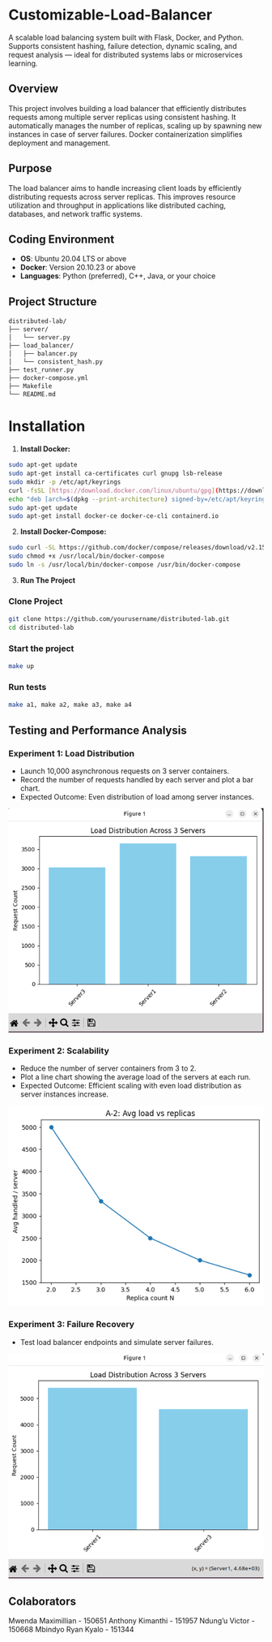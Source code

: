 # Customizable-Load-Balancer
A scalable load balancing system built with Flask, Docker, and Python. Supports consistent hashing, failure detection, dynamic scaling, and request analysis — ideal for distributed systems labs or microservices learning.

## Overview

This project involves building a load balancer that efficiently distributes requests among multiple server replicas using consistent hashing. It automatically manages the number of replicas, scaling up by spawning new instances in case of server failures. Docker containerization simplifies deployment and management.

## Purpose

The load balancer aims to handle increasing client loads by efficiently distributing requests across server replicas. This improves resource utilization and throughput in applications like distributed caching, databases, and network traffic systems.


## Coding Environment

- **OS**: Ubuntu 20.04 LTS or above
- **Docker**: Version 20.10.23 or above
- **Languages**: Python (preferred), C++, Java, or your choice

## Project Structure

```text
distributed-lab/
├── server/
│   └── server.py
├── load_balancer/
│   ├── balancer.py
│   └── consistent_hash.py
├── test_runner.py
├── docker-compose.yml
├── Makefile
└── README.md
```


# Installation

1. **Install Docker:**

```bash
sudo apt-get update
sudo apt-get install ca-certificates curl gnupg lsb-release
sudo mkdir -p /etc/apt/keyrings
curl -fsSL [https://download.docker.com/linux/ubuntu/gpg](https://download.docker.com/linux/ubuntu/gpg) | sudo gpg --dearmor -o /etc/apt/keyrings/docker.gpg
echo "deb [arch=$(dpkg --print-architecture) signed-by=/etc/apt/keyrings/docker.gpg] [https://download.docker.com/linux/ubuntu](https://download.docker.com/linux/ubuntu) $(lsb_release -cs) stable" | sudo tee /etc/apt/sources.list.d/docker.list > /dev/null
sudo apt-get update
sudo apt-get install docker-ce docker-ce-cli containerd.io
```
2. **Install Docker-Compose:**

```bash
sudo curl -SL https://github.com/docker/compose/releases/download/v2.15.1/docker-compose-linux-x86_64 -o /usr/local/bin/docker-compose
sudo chmod +x /usr/local/bin/docker-compose
sudo ln -s /usr/local/bin/docker-compose /usr/bin/docker-compose
```

3. **Run The Project**

### Clone Project 

```bash
git clone https://github.com/yourusername/distributed-lab.git
cd distributed-lab
```

### Start the project

```bash
make up
```

### Run tests

```bash
make a1, make a2, make a3, make a4 
```

## Testing and Performance Analysis

### Experiment 1: Load Distribution

- Launch 10,000 asynchronous requests on 3 server containers.
- Record the number of requests handled by each server and plot a bar chart.
- Expected Outcome: Even distribution of load among server instances.

![image](https://github.com/maximillian15/Customizable-Load-Balancer/blob/main/images/a1%20test2.png)



### Experiment 2: Scalability

- Reduce the number of server containers from 3 to 2.
- Plot a line chart showing the average load of the servers at each run.
- Expected Outcome: Efficient scaling with even load distribution as server instances increase.

![image](https://github.com/maximillian15/Customizable-Load-Balancer/blob/main/images/a2_line.png)

### Experiment 3: Failure Recovery

- Test load balancer endpoints and simulate server failures.

![image](https://github.com/maximillian15/Customizable-Load-Balancer/blob/main/images/a2test%202.png)


## Colaborators
Mwenda Maximillian - 150651
Anthony Kimanthi - 151957
Ndung’u Victor - 150668 
Mbindyo Ryan Kyalo - 151344




